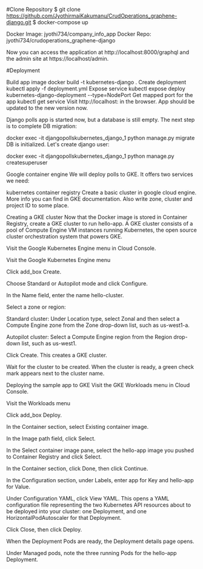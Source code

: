 #Clone Repository $ git clone https://github.com/JyothirmaiKakumanu/CrudOperations_graphene-django.git $ docker-compose up

Docker Image: jyothi734/company_info_app 
Docker Repo: jyothi734/crudoperations_graphene-django

Now you can access the application at http://localhost:8000/graphql and the admin site at https://localhost/admin.

#Deployment

Build app image docker build -t kubernetes-django . Create deployment kubectl apply -f deployment.yml Expose service kubectl expose deploy kubernetes-django-deployment --type=NodePort Get mapped port for the app kubectl get service Visit http://localhost: in the browser. App should be updated to the new version now.

Django polls app is started now, but a database is still empty. The next step is to complete DB migration:

docker exec -it djangopollskubernetes_django_1 python manage.py migrate DB is initialized. Let's create django user:

docker exec -it djangopollskubernetes_django_1 python manage.py createsuperuser

Google container engine We will deploy polls to GKE. It offers two services we need:

kubernetes container registry Create a basic cluster in google cloud engine. More info you can find in GKE documentation. Also write zone, cluster and project ID to some place.

Creating a GKE cluster Now that the Docker image is stored in Container Registry, create a GKE cluster to run hello-app. A GKE cluster consists of a pool of Compute Engine VM instances running Kubernetes, the open source cluster orchestration system that powers GKE.

Visit the Google Kubernetes Engine menu in Cloud Console.

Visit the Google Kubernetes Engine menu

Click add_box Create.

Choose Standard or Autopilot mode and click Configure.

In the Name field, enter the name hello-cluster.

Select a zone or region:

Standard cluster: Under Location type, select Zonal and then select a Compute Engine zone from the Zone drop-down list, such as us-west1-a.

Autopilot cluster: Select a Compute Engine region from the Region drop-down list, such as us-west1.

Click Create. This creates a GKE cluster.

Wait for the cluster to be created. When the cluster is ready, a green check mark appears next to the cluster name.

Deploying the sample app to GKE Visit the GKE Workloads menu in Cloud Console.

Visit the Workloads menu

Click add_box Deploy.

In the Container section, select Existing container image.

In the Image path field, click Select.

In the Select container image pane, select the hello-app image you pushed to Container Registry and click Select.

In the Container section, click Done, then click Continue.

In the Configuration section, under Labels, enter app for Key and hello-app for Value.

Under Configuration YAML, click View YAML. This opens a YAML configuration file representing the two Kubernetes API resources about to be deployed into your cluster: one Deployment, and one HorizontalPodAutoscaler for that Deployment.

Click Close, then click Deploy.

When the Deployment Pods are ready, the Deployment details page opens.

Under Managed pods, note the three running Pods for the hello-app Deployment.
